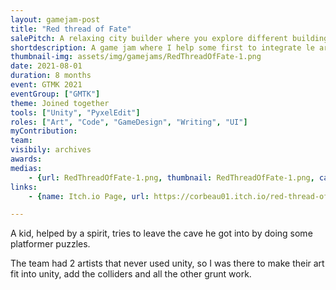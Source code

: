 ```yaml
---
layout: gamejam-post
title: "Red thread of Fate"
salePitch: A relaxing city builder where you explore different building styles while following funny and whimsical stories.
shortdescription: A game jam where I help some first to integrate le art and level design in unity.
thumbnail-img: assets/img/gamejams/RedThreadOfFate-1.png
date: 2021-08-01
duration: 8 months
event: GTMK 2021
eventGroup: ["GMTK"]
theme: Joined together
tools: ["Unity", "PyxelEdit"]
roles: ["Art", "Code", "GameDesign", "Writing", "UI"]
myContribution: 
team: 
visibily: archives
awards: 
medias: 
    - {url: RedThreadOfFate-1.png, thumbnail: RedThreadOfFate-1.png, caption: "The look of the game."}
links: 
    - {name: Itch.io Page, url: https://corbeau01.itch.io/red-thread-of-fate}

---
```

A kid, helped by a spirit, tries to leave the cave he got into by doing some platformer puzzles.

The team had 2 artists that never used unity, so I was there to make their art fit into unity, add the colliders and all the other grunt work.